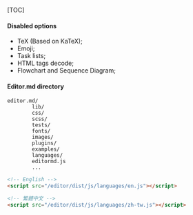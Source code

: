 [TOC]

#### Disabled options

- TeX (Based on KaTeX);
- Emoji;
- Task lists;
- HTML tags decode;
- Flowchart and Sequence Diagram;

#### Editor.md directory

    editor.md/
            lib/
            css/
            scss/
            tests/
            fonts/
            images/
            plugins/
            examples/
            languages/     
            editormd.js
            ...

```html
<!-- English -->
<script src="/editor/dist/js/languages/en.js"></script>

<!-- 繁體中文 -->
<script src="/editor/dist/js/languages/zh-tw.js"></script>
```
                